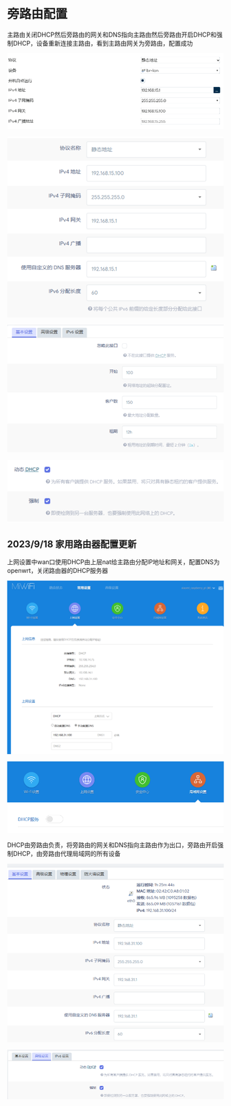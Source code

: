 # 旁路由配置

主路由关闭DHCP然后旁路由的网关和DNS指向主路由然后旁路由开启DHCP和强制DHCP，设备重新连接主路由，看到主路由网关为旁路由，配置成功

![](../../images/2023-08-11-20-30-30-image.png)

![](../../images/2023-08-11-20-31-23-image.png)

![](../../images/2023-08-11-20-31-44-image.png)

![](../../images/2023-08-11-20-32-07-image.png)

## 2023/9/18 家用路由器配置更新

上网设置中wan口使用DHCP由上层nat给主路由分配IP地址和网关，配置DNS为openwrt，关闭路由器的DHCP服务器

![](../../images/2023-09-18-19-44-55-image.png)

![](../../images/2023-09-18-19-45-36-image.png)

DHCP由旁路由负责，将旁路由的网关和DNS指向主路由作为出口，旁路由开启强制DHCP，由旁路由代理局域网的所有设备

![](../../images/2023-09-18-19-46-36-image.png)

![](../../images/2023-09-18-19-46-47-image.png)
